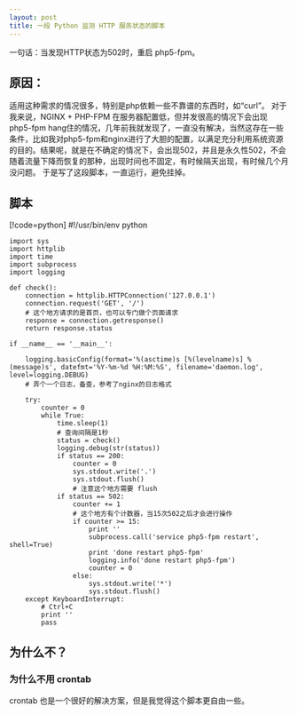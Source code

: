 ```yaml
---
layout: post
title: 一段 Python 监测 HTTP 服务状态的脚本
---
```


一句话：当发现HTTP状态为502时，重启 php5-fpm。

原因：
----
适用这种需求的情况很多，特别是php依赖一些不靠谱的东西时，如“curl”。
对于我来说，NGINX + PHP-FPM 在服务器配置低，但并发很高的情况下会出现 php5-fpm hang住的情况，几年前我就发现了，一直没有解决，当然这存在一些条件，比如我对php5-fpm和nginx进行了大胆的配置，以满足充分利用系统资源的目的。结果呢，就是在不确定的情况下，会出现502，并且是永久性502，不会随着流量下降而恢复的那种，出现时间也不固定，有时候隔天出现，有时候几个月没问题。
于是写了这段脚本，一直运行，避免挂掉。

脚本
----
[!code=python]
	#!/usr/bin/env python
	
	import sys
	import httplib
	import time
	import subprocess
	import logging
	
	def check():
	    connection = httplib.HTTPConnection('127.0.0.1')
	    connection.request('GET', '/')
	    # 这个地方请求的是首页，也可以专门做个页面请求
	    response = connection.getresponse()
	    return response.status
	
	if __name__ == '__main__':
	
	    logging.basicConfig(format='%(asctime)s [%(levelname)s] %(message)s', datefmt='%Y-%m-%d %H:%M:%S', filename='daemon.log', level=logging.DEBUG)
	    # 弄个一个日志，备查，参考了nginx的日志格式
	
	    try:
	        counter = 0
	        while True:
	            time.sleep(1)
	            # 查询间隔是1秒
	            status = check()
	            logging.debug(str(status))
	            if status == 200:
	                counter = 0
	                sys.stdout.write('.')
	                sys.stdout.flush()
	                # 注意这个地方需要 flush
	            if status == 502:
	                counter += 1
	                # 这个地方有个计数器，当15次502之后才会进行操作
	                if counter >= 15:
	                    print ''
	                    subprocess.call('service php5-fpm restart', shell=True)
	                    print 'done restart php5-fpm'
	                    logging.info('done restart php5-fpm')
	                    counter = 0
	                else:
	                    sys.stdout.write('*')
	                    sys.stdout.flush()
	    except KeyboardInterrupt:
	        # Ctrl+C
	        print ''
	        pass

为什么不？
----
### 为什么不用 crontab
crontab 也是一个很好的解决方案，但是我觉得这个脚本更自由一些。
